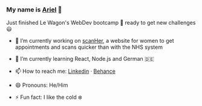 ### My name is <a href="https://ariel-lima.github.io/profile/">Ariel</a>  👋
Just finished Le Wagon's WebDev bootcamp :train: ready to get new challenges 😃

- 🔭 I’m currently working on <a href="https://www.scanher.co.uk/">scanHer</a>, a website for women to get appointments and scans quicker than with the NHS system
- 🌱 I’m currently learning React, Node.js and German 🇩🇪

- 📫 How to reach me: <a href="https://www.linkedin.com/in/ariello/">Linkedin</a> ‧ <a href="https://www.behance.net/ariellimadesign">Behance</a> 
- 😄 Pronouns: He/Him
- ⚡ Fun fact: I like the cold ❄️

<!--
**ariel-lima/ariel-lima** is a ✨ _special_ ✨ repository because its `README.md` (this file) appears on your GitHub profile.

Here are some ideas to get you started:

- 🔭 I’m currently working on ...
- 🌱 I’m currently learning ...
- 👯 I’m looking to collaborate on ...
- 🤔 I’m looking for help with ...
- 💬 Ask me about ...
- 📫 How to reach me: ...
- 😄 Pronouns: ...
- ⚡ Fun fact: ...
-->
